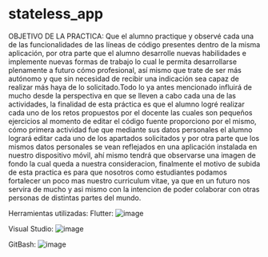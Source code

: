 # stateless_app

OBJETIVO DE LA PRACTICA: Que el alumno practique y observé cada una de las funcionalidades de las líneas de código presentes dentro de la misma aplicación, por otra parte que el alumno desarrolle nuevas habilidades e implemente nuevas formas de trabajo lo cual le permita desarrollarse plenamente a futuro cómo profesional, así mismo que trate de ser más autónomo y que sin necesidad de recibir una indicación sea capaz de realizar más haya de lo solicitado.Todo lo ya antes mencionado influirá de mucho desde la perspectiva en que se lleven a cabo cada una de las actividades, la finalidad de esta práctica es que el alumno logré realizar cada uno de los retos propuestos por el docente las cuales son pequeños ejercicios al momento de editar el código fuente proporciono por el mismo, cómo primera actividad fue que mediante sus datos personales el alumno logrará editar cada uno de los apartados solicitados y por otra parte que los mismos datos personales se vean reflejados en una aplicación instalada en nuestro dispositivo móvil, ahí mismo tendrá que observarse una imagen de fondo la cual queda a nuestra consideracion, finalmente el motivo de subida de esta practica es para que nosotros como estudiantes podamos fortalecer un poco mas nuestro curriculum vitae, ya que en un futuro nos servira de mucho y asi mismo con la intencion de poder colaborar con otras personas de distintas partes del mundo.

Herramientas utilizadas: 
Flutter:
![image](https://user-images.githubusercontent.com/100882800/194829309-e413cf89-117b-4b05-a3ea-47744a6fcc3d.png)

Visual Studio:
![image](https://user-images.githubusercontent.com/100882800/194829543-1829f567-832f-423f-8028-492697c60633.png)

GitBash:
![image](https://user-images.githubusercontent.com/100882800/194829703-5c9d8018-11a7-4936-82c2-dc94fae0eb31.png)

